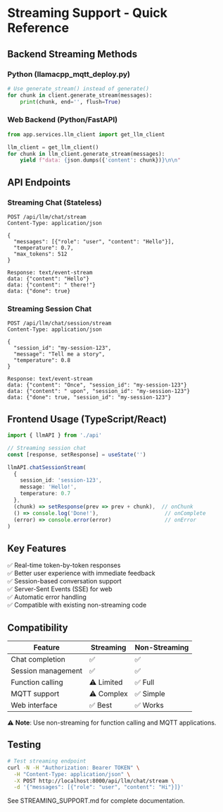 # Streaming Support - Quick Reference

## Backend Streaming Methods

### Python (llamacpp_mqtt_deploy.py)
```python
# Use generate_stream() instead of generate()
for chunk in client.generate_stream(messages):
    print(chunk, end='', flush=True)
```

### Web Backend (Python/FastAPI)
```python
from app.services.llm_client import get_llm_client

llm_client = get_llm_client()
for chunk in llm_client.generate_stream(messages):
    yield f"data: {json.dumps({'content': chunk})}\n\n"
```

## API Endpoints

### Streaming Chat (Stateless)
```
POST /api/llm/chat/stream
Content-Type: application/json

{
  "messages": [{"role": "user", "content": "Hello"}],
  "temperature": 0.7,
  "max_tokens": 512
}

Response: text/event-stream
data: {"content": "Hello"}
data: {"content": " there!"}
data: {"done": true}
```

### Streaming Session Chat
```
POST /api/llm/chat/session/stream
Content-Type: application/json

{
  "session_id": "my-session-123",
  "message": "Tell me a story",
  "temperature": 0.8
}

Response: text/event-stream
data: {"content": "Once", "session_id": "my-session-123"}
data: {"content": " upon", "session_id": "my-session-123"}
data: {"done": true, "session_id": "my-session-123"}
```

## Frontend Usage (TypeScript/React)

```typescript
import { llmAPI } from './api'

// Streaming session chat
const [response, setResponse] = useState('')

llmAPI.chatSessionStream(
  { 
    session_id: 'session-123',
    message: 'Hello!',
    temperature: 0.7 
  },
  (chunk) => setResponse(prev => prev + chunk),  // onChunk
  () => console.log('Done!'),                     // onComplete
  (error) => console.error(error)                 // onError
)
```

## Key Features

✅ Real-time token-by-token responses  
✅ Better user experience with immediate feedback  
✅ Session-based conversation support  
✅ Server-Sent Events (SSE) for web  
✅ Automatic error handling  
✅ Compatible with existing non-streaming code  

## Compatibility

| Feature | Streaming | Non-Streaming |
|---------|-----------|---------------|
| Chat completion | ✅ | ✅ |
| Session management | ✅ | ✅ |
| Function calling | ⚠️ Limited | ✅ Full |
| MQTT support | ⚠️ Complex | ✅ Simple |
| Web interface | ✅ Best | ✅ Works |

⚠️ **Note**: Use non-streaming for function calling and MQTT applications.

## Testing

```bash
# Test streaming endpoint
curl -N -H "Authorization: Bearer TOKEN" \
  -H "Content-Type: application/json" \
  -X POST http://localhost:8000/api/llm/chat/stream \
  -d '{"messages": [{"role": "user", "content": "Hi"}]}'
```

See STREAMING_SUPPORT.md for complete documentation.
